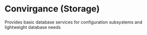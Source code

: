 # Convirgance (Storage)

Provides basic database services for configuration subsystems and lightweight database needs
